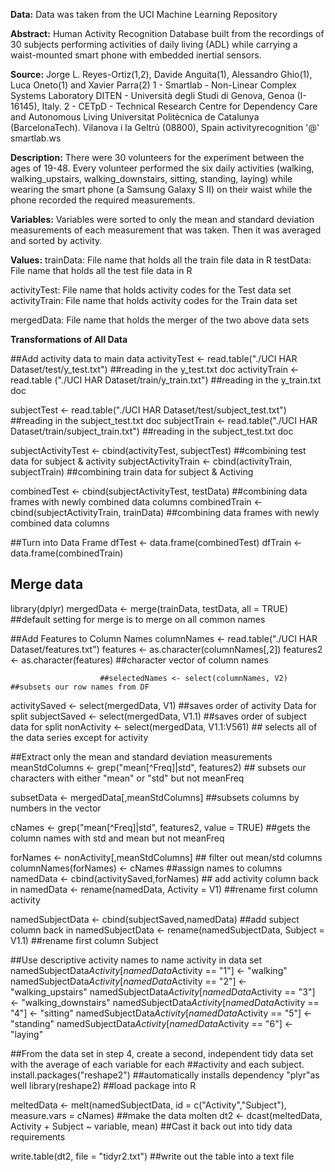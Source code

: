 **Data:** 
Data was taken from the UCI Machine Learning Repository

**Abstract:**
Human Activity Recognition Database built from the recordings of 30 subjects performing activities of daily living (ADL) while carrying a waist-mounted smart phone with embedded inertial sensors. 

**Source:**
Jorge L. Reyes-Ortiz(1,2), Davide Anguita(1), Alessandro Ghio(1), Luca Oneto(1) and Xavier Parra(2)
1 - Smartlab - Non-Linear Complex Systems Laboratory
DITEN - Università degli Studi di Genova, Genoa (I-16145), Italy. 
2 - CETpD - Technical Research Centre for Dependency Care and Autonomous Living
Universitat Politècnica de Catalunya (BarcelonaTech). Vilanova i la Geltrú (08800), Spain
activityrecognition '@' smartlab.ws

**Description:**
There were 30 volunteers for the experiment between the ages of 19-48. Every volunteer performed the six daily activities (walking, walking_upstairs, walking_downstairs, sitting, standing, laying) while wearing the smart phone (a Samsung Galaxy S II) on their waist while the phone recorded the required measurements.

**Variables:**
	Variables were sorted to only the mean and standard deviation measurements of each measurement that was taken. 
	Then it was averaged and sorted by activity.

**Values:**
trainData: File name that holds all the train file data in R
testData: File name that holds all the test file data in R

activityTest: File name that holds activity codes for the Test data set
activityTrain: File name that holds activity codes for the Train data set

mergedData: File name that holds the merger of the two above data sets


**Transformations of All Data**

##Add activity data to main data
activityTest <- read.table("./UCI HAR Dataset/test/y_test.txt") ##reading in the y_test.txt doc
activityTrain <- read.table ("./UCI HAR Dataset/train/y_train.txt") ##reading in the y_train.txt doc

subjectTest <- read.table("./UCI HAR Dataset/test/subject_test.txt")  ##reading in the subject_test.txt doc
subjectTrain <- read.table("./UCI HAR Dataset/train/subject_train.txt") ##reading in the subject_test.txt doc

subjectActivityTest <- cbind(activityTest, subjectTest) ##combining test data for subject & activity
subjectActivityTrain <- cbind(activityTrain, subjectTrain) ##combining train data for subject & Activing

combinedTest <- cbind(subjectActivityTest, testData) ##combining data frames with newly combined data columns
combinedTrain <- cbind(subjectActivityTrain, trainData) ##combining data frames with newly combined data columns


##Turn into Data Frame
dfTest <- data.frame(combinedTest) 
dfTrain <- data.frame(combinedTrain)

## Merge data
library(dplyr) 
mergedData <- merge(trainData, testData, all = TRUE) ##default setting for merge is to merge on all common names

##Add Features to Column Names
columnNames <- read.table("./UCI HAR Dataset/features.txt")
features <- as.character(columnNames[,2])
features2 <- as.character(features) ##character vector of column names 

                        ##selectedNames <- select(columnNames, V2)     ##subsets our row names from DF
activitySaved <- select(mergedData, V1)      ##saves order of activity Data for split
subjectSaved <- select(mergedData, V1.1)     ##saves order of subject data for split
nonActivity <- select(mergedData, V1.1:V561) ## selects all of the data series except for activity

##Extract only the mean and standard deviation measurements 
meanStdColumns <- grep("mean[^Freq]|std", features2) ## subsets our characters with either "mean" or "std" but not meanFreq

subsetData <- mergedData[,meanStdColumns] ##subsets columns by numbers in the vector

cNames <- grep("mean[^Freq]|std", features2, value = TRUE) ##gets the column names with std and mean but not meanFreq

forNames <- nonActivity[,meanStdColumns]    ## filter out mean/std columns 
columnNames(forNames) <- cNames             ##assign names to columns
namedData <- cbind(activitySaved,forNames) ## add activity column back in 
namedData <- rename(namedData, Activity = V1)  ##rename first column activity

namedSubjectData <- cbind(subjectSaved,namedData)  ##add subject column back in 
namedSubjectData <- rename(namedSubjectData, Subject = V1.1) ##rename first column Subject

##Use descriptive activity names to name activity in data set
namedSubjectData$Activity[namedData$Activity == "1"] <- "walking"
namedSubjectData$Activity[namedData$Activity == "2"] <- "walking_upstairs"
namedSubjectData$Activity[namedData$Activity == "3"] <- "walking_downstairs"
namedSubjectData$Activity[namedData$Activity == "4"] <- "sitting"
namedSubjectData$Activity[namedData$Activity == "5"] <- "standing"
namedSubjectData$Activity[namedData$Activity == "6"] <- "laying"

##From the data set in step 4, create a second, independent tidy data set with the average of each variable for each 
##activity and each subject.
install.packages("reshape2") ##automatically installs dependency "plyr"as well 
library(reshape2)  ##load package into R

meltedData <- melt(namedSubjectData, id = c("Activity","Subject"), measure.vars = cNames) ##make the data molten 
dt2 <- dcast(meltedData, Activity + Subject ~ variable, mean) ##Cast it back out into tidy data requirements

write.table(dt2, file = "tidyr2.txt")  ##write out the table into a text file
